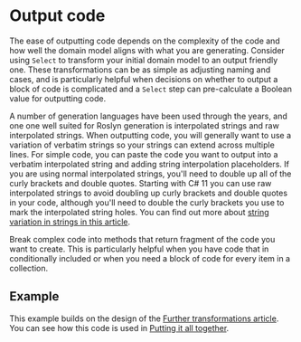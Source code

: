 # Output code

The ease of outputting code depends on the complexity of the code and how well the domain model aligns with what you are generating. Consider using `Select` to transform your initial domain model to an output friendly one. These transformations can be as simple as adjusting naming and cases, and is particularly helpful when decisions on whether to output a block of code is complicated and a `Select` step can pre-calculate a Boolean value for outputting code.

A number of generation languages have been used through the years, and one one well suited for Roslyn generation is interpolated strings and raw interpolated strings. When outputting code, you will generally want to use a variation of verbatim strings so your strings can extend across multiple lines. For simple code, you can paste the code you want to output into a verbatim interpolated string and adding string interpolation placeholders. If you are using normal interpolated strings, you'll need to double up all of the curly brackets and double quotes. Starting with C# 11 you can use raw interpolated strings to avoid doubling up curly brackets and double quotes in your code, although you'll need to double the curly brackets you use to mark the interpolated string holes. You can find out more about [string variation in strings in this article](https://docs.microsoft.com/dotnet/csharp/programming-guide/strings/).

Break complex code into methods that return fragment of the code you want to create. This is particularly helpful when you have code that in conditionally included or when you need a block of code for every item in a collection.

## Example

This example builds on the design of the [Further transformations article](further-transformations.md#example). You can see how this code is used in [Putting it all together](putting-it-all-together.md#example).

